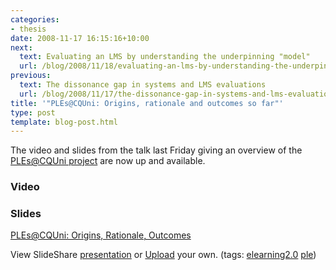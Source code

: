 ```yaml
---
categories:
- thesis
date: 2008-11-17 16:15:16+10:00
next:
  text: Evaluating an LMS by understanding the underpinning "model"
  url: /blog/2008/11/18/evaluating-an-lms-by-understanding-the-underpinning-model/
previous:
  text: The dissonance gap in systems and LMS evaluations
  url: /blog/2008/11/17/the-dissonance-gap-in-systems-and-lms-evaluations/
title: '"PLEs@CQUni: Origins, rationale and outcomes so far"'
type: post
template: blog-post.html
---
```

The video and slides from the talk last Friday giving an overview of the [PLEs@CQUni project](http://cddu.cqu.edu.au/index.php/PLEs%40CQUni) are now up and available.

### Video

### Slides

[PLEs@CQUni: Origins, Rationale, Outcomes](http://www.slideshare.net/davidj/plescquni-origins-rational-outcomes-presentation?type=powerpoint "Origins, Rationale, Outcomes")

View SlideShare [presentation](http://www.slideshare.net/davidj/plescquni-origins-rational-outcomes-presentation?type=powerpoint "Origins, Rationale, Outcomes on SlideShare") or [Upload](http://www.slideshare.net/upload?type=powerpoint) your own. (tags: [elearning2.0](http://slideshare.net/tag/elearning2-0) [ple](http://slideshare.net/tag/ple))